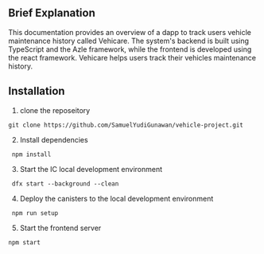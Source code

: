 ## Brief Explanation
This documentation provides an overview of a dapp to track users vehicle maintenance history called Vehicare. The system's backend is built using TypeScript and the Azle framework, while the frontend is developed using the react framework. Vehicare helps users track their vehicles maintenance history.

## Installation
1. clone the reposeitory
  ```
  git clone https://github.com/SamuelYudiGunawan/vehicle-project.git
  ```
2. Install dependencies
  ```
   npm install
  ``` 
3. Start the IC local development environment
  ``` 
   dfx start --background --clean
  ```
4. Deploy the canisters to the local development environment
  ```
   npm run setup
  ```
5. Start the frontend server
  ```
  npm start
  ```

